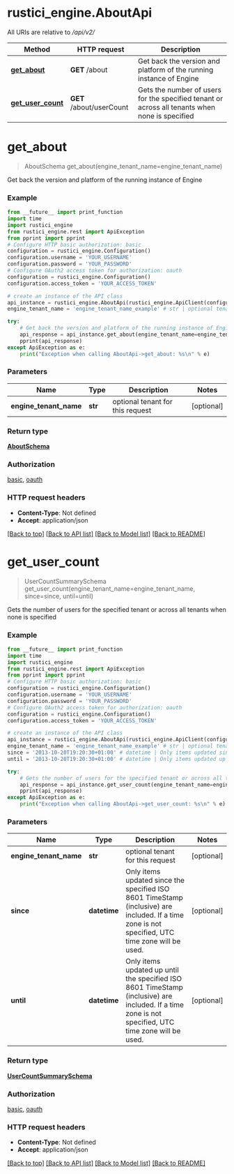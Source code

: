 # rustici_engine.AboutApi

All URIs are relative to */api/v2/*

Method | HTTP request | Description
------------- | ------------- | -------------
[**get_about**](AboutApi.md#get_about) | **GET** /about | Get back the version and platform of the running instance of Engine
[**get_user_count**](AboutApi.md#get_user_count) | **GET** /about/userCount | Gets the number of users for the specified tenant or across all tenants when none is specified

# **get_about**
> AboutSchema get_about(engine_tenant_name=engine_tenant_name)

Get back the version and platform of the running instance of Engine

### Example
```python
from __future__ import print_function
import time
import rustici_engine
from rustici_engine.rest import ApiException
from pprint import pprint
# Configure HTTP basic authorization: basic
configuration = rustici_engine.Configuration()
configuration.username = 'YOUR_USERNAME'
configuration.password = 'YOUR_PASSWORD'
# Configure OAuth2 access token for authorization: oauth
configuration = rustici_engine.Configuration()
configuration.access_token = 'YOUR_ACCESS_TOKEN'

# create an instance of the API class
api_instance = rustici_engine.AboutApi(rustici_engine.ApiClient(configuration))
engine_tenant_name = 'engine_tenant_name_example' # str | optional tenant for this request (optional)

try:
    # Get back the version and platform of the running instance of Engine
    api_response = api_instance.get_about(engine_tenant_name=engine_tenant_name)
    pprint(api_response)
except ApiException as e:
    print("Exception when calling AboutApi->get_about: %s\n" % e)
```

### Parameters

Name | Type | Description  | Notes
------------- | ------------- | ------------- | -------------
 **engine_tenant_name** | **str**| optional tenant for this request | [optional] 

### Return type

[**AboutSchema**](AboutSchema.md)

### Authorization

[basic](../README.md#basic), [oauth](../README.md#oauth)

### HTTP request headers

 - **Content-Type**: Not defined
 - **Accept**: application/json

[[Back to top]](#) [[Back to API list]](../README.md#documentation-for-api-endpoints) [[Back to Model list]](../README.md#documentation-for-models) [[Back to README]](../README.md)

# **get_user_count**
> UserCountSummarySchema get_user_count(engine_tenant_name=engine_tenant_name, since=since, until=until)

Gets the number of users for the specified tenant or across all tenants when none is specified

### Example
```python
from __future__ import print_function
import time
import rustici_engine
from rustici_engine.rest import ApiException
from pprint import pprint
# Configure HTTP basic authorization: basic
configuration = rustici_engine.Configuration()
configuration.username = 'YOUR_USERNAME'
configuration.password = 'YOUR_PASSWORD'
# Configure OAuth2 access token for authorization: oauth
configuration = rustici_engine.Configuration()
configuration.access_token = 'YOUR_ACCESS_TOKEN'

# create an instance of the API class
api_instance = rustici_engine.AboutApi(rustici_engine.ApiClient(configuration))
engine_tenant_name = 'engine_tenant_name_example' # str | optional tenant for this request (optional)
since = '2013-10-20T19:20:30+01:00' # datetime | Only items updated since the specified ISO 8601 TimeStamp (inclusive) are included. If a time zone is not specified, UTC time zone will be used. (optional)
until = '2013-10-20T19:20:30+01:00' # datetime | Only items updated up until the specified ISO 8601 TimeStamp (inclusive) are included. If a time zone is not specified, UTC time zone will be used. (optional)

try:
    # Gets the number of users for the specified tenant or across all tenants when none is specified
    api_response = api_instance.get_user_count(engine_tenant_name=engine_tenant_name, since=since, until=until)
    pprint(api_response)
except ApiException as e:
    print("Exception when calling AboutApi->get_user_count: %s\n" % e)
```

### Parameters

Name | Type | Description  | Notes
------------- | ------------- | ------------- | -------------
 **engine_tenant_name** | **str**| optional tenant for this request | [optional] 
 **since** | **datetime**| Only items updated since the specified ISO 8601 TimeStamp (inclusive) are included. If a time zone is not specified, UTC time zone will be used. | [optional] 
 **until** | **datetime**| Only items updated up until the specified ISO 8601 TimeStamp (inclusive) are included. If a time zone is not specified, UTC time zone will be used. | [optional] 

### Return type

[**UserCountSummarySchema**](UserCountSummarySchema.md)

### Authorization

[basic](../README.md#basic), [oauth](../README.md#oauth)

### HTTP request headers

 - **Content-Type**: Not defined
 - **Accept**: application/json

[[Back to top]](#) [[Back to API list]](../README.md#documentation-for-api-endpoints) [[Back to Model list]](../README.md#documentation-for-models) [[Back to README]](../README.md)

